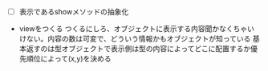 - [ ] 表示であるshowメソッドの抽象化
 * viewをつくる
  つくるにしろ、オブジェクトに表示する内容聞かなくちゃいけない。内容の数は可変で、どういう情報かもオブジェクトが知っている
   基本返すのは型オブジェクトで表示側は型の内容によってどこに配置するか優先順位によって(x,y)を決める

